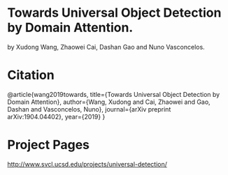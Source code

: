 # Towards Universal Object Detection by Domain Attention.

by Xudong Wang, Zhaowei Cai, Dashan Gao and Nuno Vasconcelos.

# Citation
@article{wang2019towards,
  title={Towards Universal Object Detection by Domain Attention},
  author={Wang, Xudong and Cai, Zhaowei and Gao, Dashan and Vasconcelos, Nuno},
  journal={arXiv preprint arXiv:1904.04402},
  year={2019}
}

# Project Pages
http://www.svcl.ucsd.edu/projects/universal-detection/
